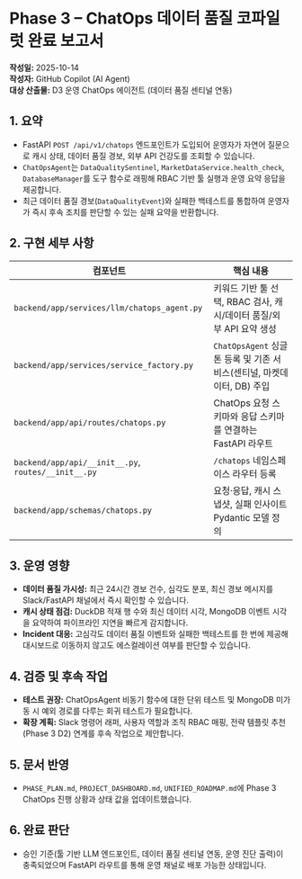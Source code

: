 # Phase 3 – ChatOps 데이터 품질 코파일럿 완료 보고서

**작성일:** 2025-10-14  
**작성자:** GitHub Copilot (AI Agent)  
**대상 산출물:** D3 운영 ChatOps 에이전트 (데이터 품질 센티널 연동)

## 1. 요약

- FastAPI `POST /api/v1/chatops` 엔드포인트가 도입되어 운영자가 자연어 질문으로
  캐시 상태, 데이터 품질 경보, 외부 API 건강도를 조회할 수 있습니다.
- `ChatOpsAgent`는 `DataQualitySentinel`, `MarketDataService.health_check`,
  `DatabaseManager`를 도구 함수로 래핑해 RBAC 기반 툴 실행과 운영 요약 응답을
  제공합니다.
- 최근 데이터 품질 경보(`DataQualityEvent`)와 실패한 백테스트를 통합하여 운영자가
  즉시 후속 조치를 판단할 수 있는 실패 요약을 반환합니다.

## 2. 구현 세부 사항

| 컴포넌트 | 핵심 내용 |
| -------- | --------- |
| `backend/app/services/llm/chatops_agent.py` | 키워드 기반 툴 선택, RBAC 검사, 캐시/데이터 품질/외부 API 요약 생성 |
| `backend/app/services/service_factory.py` | `ChatOpsAgent` 싱글톤 등록 및 기존 서비스(센티널, 마켓데이터, DB) 주입 |
| `backend/app/api/routes/chatops.py` | ChatOps 요청 스키마와 응답 스키마를 연결하는 FastAPI 라우트 |
| `backend/app/api/__init__.py`, `routes/__init__.py` | `/chatops` 네임스페이스 라우터 등록 |
| `backend/app/schemas/chatops.py` | 요청·응답, 캐시 스냅샷, 실패 인사이트 Pydantic 모델 정의 |

## 3. 운영 영향

- **데이터 품질 가시성:** 최근 24시간 경보 건수, 심각도 분포, 최신 경보 메시지를
  Slack/FastAPI 채널에서 즉시 확인할 수 있습니다.
- **캐시 상태 점검:** DuckDB 적재 행 수와 최신 데이터 시각, MongoDB 이벤트 시각을
  요약하여 파이프라인 지연을 빠르게 감지합니다.
- **Incident 대응:** 고심각도 데이터 품질 이벤트와 실패한 백테스트를 한 번에 제공해
  대시보드로 이동하지 않고도 에스컬레이션 여부를 판단할 수 있습니다.

## 4. 검증 및 후속 작업

- **테스트 권장:** ChatOpsAgent 비동기 함수에 대한 단위 테스트 및 MongoDB 미가동
  시 예외 경로를 다루는 회귀 테스트가 필요합니다.
- **확장 계획:** Slack 명령어 래퍼, 사용자 역할과 조직 RBAC 매핑, 전략 템플릿
  추천(Phase 3 D2) 연계를 후속 작업으로 제안합니다.

## 5. 문서 반영

- `PHASE_PLAN.md`, `PROJECT_DASHBOARD.md`, `UNIFIED_ROADMAP.md`에 Phase 3 ChatOps 진행
  상황과 상태 값을 업데이트했습니다.

## 6. 완료 판단

- 승인 기준(툴 기반 LLM 엔드포인트, 데이터 품질 센티널 연동, 운영 진단 출력)이
  충족되었으며 FastAPI 라우트를 통해 운영 채널로 배포 가능한 상태입니다.
